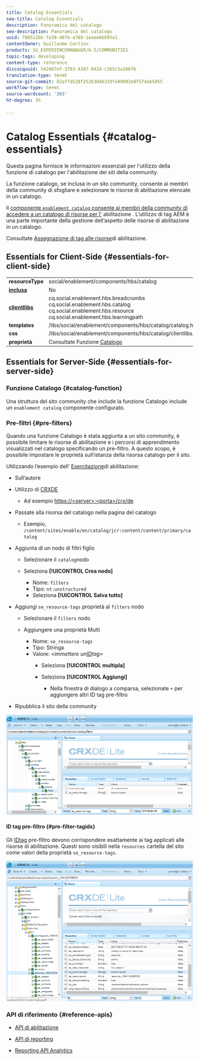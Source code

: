 ```yaml
---
title: Catalog Essentials
seo-title: Catalog Essentials
description: Panoramica del catalogo
seo-description: Panoramica del catalogo
uuid: 788512bb-fa38-48fb-a769-1eaae6bb95a1
contentOwner: Guillaume Carlino
products: SG_EXPERIENCEMANAGER/6.5/COMMUNITIES
topic-tags: developing
content-type: reference
discoiquuid: 542467ef-3793-4347-8424-c365c5a166f6
translation-type: tm+mt
source-git-commit: 82affd528f2526384b319fe89082e0f574ab5855
workflow-type: tm+mt
source-wordcount: '363'
ht-degree: 3%

---
```



# Catalog Essentials {#catalog-essentials}

Questa pagina fornisce le informazioni essenziali per l&#39;utilizzo della funzione di catalogo per l&#39;abilitazione dei siti della community.

La funzione catalogo, se inclusa in un sito community, consente ai membri della community di sfogliare e selezionare le risorse di abilitazione elencate in un catalogo.

Il [ componente `enablement catalog` consente ai membri della community di accedere a un catalogo di risorse per l&#39;](catalog.md) abilitazione [](resources.md). L’utilizzo di tag AEM è una parte importante della gestione dell’aspetto delle risorse di abilitazione in un catalogo.

Consultate [Assegnazione di tag alle risorse](tag-resources.md)di abilitazione.

## Essentials for Client-Side {#essentials-for-client-side}

<table>
 <tbody>
  <tr>
   <td> <strong>resourceType</strong></td>
   <td>social/enablement/components/hbs/catalog</td>
  </tr>
  <tr>
   <td> <a href="scf.md#add-or-include-a-communities-component"><strong>inclusa</strong></a></td>
   <td>No</td>
  </tr>
  <tr>
   <td> <a href="clientlibs.md"><strong>clientllibs</strong></a></td>
   <td>cq.social.enablement.hbs.breadcrumbs<br /> cq.social.enablement.hbs.catalog<br /> cq.social.enablement.hbs.resource<br /> cq.social.enablement.hbs.learningpath</td>
  </tr>
  <tr>
   <td> <strong>templates</strong></td>
   <td> /libs/social/enablement/components/hbs/catalog/catalog.hbs<br /> </td>
  </tr>
  <tr>
   <td> <strong>css</strong></td>
   <td> /libs/social/enablement/components/hbs/catalog/clientlibs/catalog.css</td>
  </tr>
  <tr>
   <td><strong> proprietà</strong></td>
   <td>Consultate Funzione <a href="catalog.md">Catalogo</a></td>
  </tr>
 </tbody>
</table>

## Essentials for Server-Side {#essentials-for-server-side}

### Funzione Catalogo {#catalog-function}

Una struttura del sito community che include la funzione [](functions.md#catalog-function)Catalogo include un `enablement catalog` componente configurato.

### Pre-filtri {#pre-filters}

Quando una funzione Catalogo è stata aggiunta a un sito community, è possibile limitare le risorse di abilitazione e i percorsi di apprendimento visualizzati nel catalogo specificando un pre-filtro. A questo scopo, è possibile impostare le proprietà sull’istanza della risorsa catalogo per il sito.

Utilizzando l’esempio dell’ [Esercitazione](getting-started-enablement.md)di abilitazione:

* Sull’autore
* Utilizzo di [CRXDE](../../help/sites-developing/developing-with-crxde-lite.md)

   * Ad esempio [https://&lt;server>:&lt;porta>/crx/de](http://localhost:4502/crx/de)

* Passate alla risorsa del catalogo nella pagina del catalogo

   * Esempio, `/content/sites/enable/en/catalog/jcr:content/content/primary/catalog`

* Aggiunta di un nodo di filtri figlio

   * Selezionare il `catalog`nodo
   * Seleziona **[!UICONTROL Crea nodo]**

      * Nome: `filters`
      * Tipo: `nt:unstructured`
      * Seleziona **[!UICONTROL Salva tutto]**

* Aggiungi `se_resource-tags` proprietà al `filters` nodo

   * Selezionare il `filters` nodo
   * Aggiungere una proprietà Multi

      * Nome: `se_resource-tags`
      * Tipo: Stringa
      * Valore: *&lt;immettere un[ID](#pre-filter-tagids)tag>*
         * Seleziona **[!UICONTROL multipla]**
         * Seleziona **[!UICONTROL Aggiungi]**

            * Nella finestra di dialogo a comparsa, selezionate `+` per aggiungere altri ID tag pre-filtro

* Ripubblica il sito della community

![chlimage_1-189](assets/chlimage_1-189.png)

#### ID tag pre-filtro {#pre-filter-tagids}

Gli [IDtag](../../help/sites-developing/framework.md#tagid) pre-filtro devono corrispondere esattamente ai tag applicati alle risorse di abilitazione. Questi sono visibili nella `resources` cartella del sito come valori della proprietà `se_resource-tags`.

![chlimage_1-190](assets/chlimage_1-190.png)

### API di riferimento {#reference-apis}

* [API di abilitazione](https://helpx.adobe.com/experience-manager/6-5/sites/developing/using/reference-materials/javadoc/com/adobe/cq/social/enablement/client/api/package-summary.html)

* [API di reporting](https://helpx.adobe.com/experience-manager/6-5/sites/developing/using/reference-materials/javadoc/com/adobe/cq/social/enablement/client/reporting/api/package-summary.html)

* [Reporting  API Analytics](https://helpx.adobe.com/experience-manager/6-5/sites/developing/using/reference-materials/javadoc/com/adobe/cq/social/enablement/client/reporting/analytics/api/package-summary.html)

